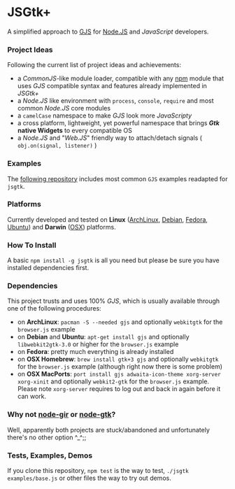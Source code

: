 # JSGtk+
A simplified approach to [GJS](https://wiki.gnome.org/action/show/Projects/Gjs?action=show&redirect=Gjs) for [Node.JS](https://nodejs.org/) and _JavaScript_ developers.

### Project Ideas
Following the current list of project ideas and achievements:

  * a _CommonJS_-like module loader, compatible with any [npm](https://www.npmjs.com/) module that uses _GJS_ compatible syntax and features already implemented in _JSGtk+_
  * a _Node.JS_ like environment with `process`, `console`, `require` and most common _Node.JS_ core modules
  * a `camelCase` namespace to make _GJS_ look more _JavaScripty_
  * a cross platform, lightweight, yet powerful namespace that brings **_Gtk_ native Widgets** to every compatible OS
  * a _Node.JS_ and "_Web.JS_" friendly way to attach/detach signals ( `obj.on(signal, listener)` )

### Examples
The [following repository](https://github.com/WebReflection/jsgtk-examples#jsgtk-examples) includes most common `GJS` examples readapted for `jsgtk`.

### Platforms
Currently developed and tested on **Linux** ([ArchLinux](https://www.archlinux.org/), [Debian](http://www.debian.org/), [Fedora](https://getfedora.org/), [Ubuntu](http://www.ubuntu.com/)) and **Darwin** ([OSX](http://www.apple.com/uk/osx/)) platforms.

### How To Install
A basic `npm install -g jsgtk` is all you need but please be sure you have installed dependencies first.

### Dependencies
This project trusts and uses 100% _GJS_, which is usually available through one of the following procedures:

  * on **ArchLinux**: `pacman -S --needed gjs` and optionally `webkitgtk` for the `browser.js` example
  * on **Debian** and **Ubuntu**: `apt-get install gjs` and optionally `libwebkit2gtk-3.0` or higher for the `browser.js` example
  * on **Fedora**: pretty much everything is already installed
  * on **OSX Homebrew**: `brew install gtk+3 gjs` and optionally `webkitgtk` for the `browser.js` example (although right now there is some problem)
  * on **OSX MacPorts**: `port install gjs adwaita-icon-theme xorg-server xorg-xinit` and optionally `webkit2-gtk` for the `browser.js` example. Please note `xorg-server` requires to log out and back in again before it can work.

### Why not [node-gir](https://github.com/creationix/node-gir) or [node-gtk](https://github.com/WebReflection/node-gtk)?
Well, apparently both projects are stuck/abandoned and unfortunately there's no other option ^_^;;

### Tests, Examples, Demos
If you clone this repository, `npm test` is the way to test, `./jsgtk examples/base.js` or other files the way to try out demos.